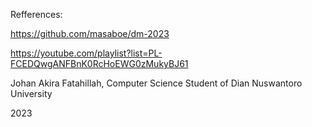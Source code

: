 Refferences:

https://github.com/masaboe/dm-2023

https://youtube.com/playlist?list=PL-FCEDQwgANFBnK0RcHoEWG0zMukyBJ61


Johan Akira Fatahillah, Computer Science Student of Dian Nuswantoro University

2023
